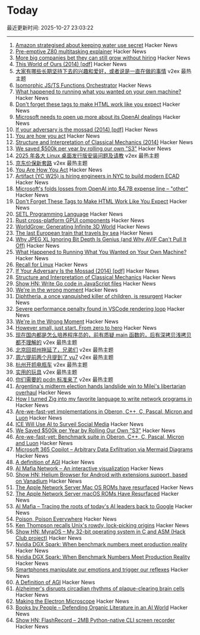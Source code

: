 # Today

最近更新时间: 2025-10-27 23:03:22

--- 
1. [Amazon strategised about keeping water use secret](https://www.source-material.org/amazon-leak-reveals-true-data-centres-water-usage-secret-plan/) Hacker News
2. [Pre-emptive Z80 multitasking explainer](https://github.com/bchiha/Ready-Z80/tree/main/29-Multitasking) Hacker News
3. [More big companies bet they can still grow without hiring](https://www.wsj.com/business/companies-hiring-jobs-ai-9ef675b6) Hacker News
4. [This World of Ours (2014) [pdf]](https://www.usenix.org/system/files/1401_08-12_mickens.pdf) Hacker News
5. [大家有哪些长期坚持下去的兴趣和爱好，或者说是一直在做的事情](https://www.v2ex.com/t/1168576) v2ex 最热主题
6. [Isomorphic JS/TS Functions Orchestrator](https://github.com/damianofalcioni/js-functions-orchestrator) Hacker News
7. [What happened to running what you wanted on your own machine?](https://hackaday.com/2025/10/22/what-happened-to-running-what-you-wanted-on-your-own-machine/) Hacker News
8. [Don't forget these tags to make HTML work like you expect](https://blog.jim-nielsen.com/2025/dont-forget-these-html-tags/) Hacker News
9. [Microsoft needs to open up more about its OpenAI dealings](https://www.wsj.com/tech/ai/microsoft-needs-to-open-up-more-about-its-openai-dealings-59102de8) Hacker News
10. [If your adversary is the mossad (2014) [pdf]](https://www.usenix.org/system/files/1401_08-12_mickens.pdf) Hacker News
11. [You are how you act](https://boz.com/articles/you-are-how-you-act) Hacker News
12. [Structure and Interpretation of Classical Mechanics (2014)](https://tgvaughan.github.io/sicm/toc.html) Hacker News
13. [We saved $500k per year by rolling our own "S3"](https://engineering.nanit.com/how-we-saved-500-000-per-year-by-rolling-our-own-s3-6caec1ee1143) Hacker News
14. [2025 年各大 Linux 桌面发行版安装问题及请教](https://www.v2ex.com/t/1168561) v2ex 最热主题
15. [京东价保新套路](https://www.v2ex.com/t/1168521) v2ex 最热主题
16. [You Are How You Act](https://boz.com/articles/you-are-how-you-act) Hacker News
17. [Artifact (YC W25) is hiring engineers in NYC to build modern ECAD](https://news.ycombinator.com/item?id=45719996) Hacker News
18. [Microsoft's folds losses from OpenAI into $4.7B expense line – "other"](https://www.theverge.com/news/806880/microsofts-not-very-open-about-openai) Hacker News
19. [Don't Forget These Tags to Make HTML Work Like You Expect](https://blog.jim-nielsen.com/2025/dont-forget-these-html-tags/) Hacker News
20. [SETL Programming Language](https://en.wikipedia.org/wiki/SETL) Hacker News
21. [Rust cross-platform GPUI components](https://github.com/longbridge/gpui-component) Hacker News
22. [WorldGrow: Generating Infinite 3D World](https://github.com/world-grow/WorldGrow) Hacker News
23. [The last European train that travels by sea](https://www.bbc.com/travel/article/20251024-the-last-european-train-that-travels-by-sea) Hacker News
24. [Why JPEG XL Ignoring Bit Depth Is Genius (and Why AVIF Can't Pull It Off)](https://www.fractionalxperience.com/ux-ui-graphic-design-blog/why-jpeg-xl-ignoring-bit-depth-is-genius) Hacker News
25. [What Happened to Running What You Wanted on Your Own Machine?](https://hackaday.com/2025/10/22/what-happened-to-running-what-you-wanted-on-your-own-machine/) Hacker News
26. [Recall for Linux](https://github.com/rolflobker/recall-for-linux) Hacker News
27. [If Your Adversary Is the Mossad (2014) [pdf]](https://www.usenix.org/system/files/1401_08-12_mickens.pdf) Hacker News
28. [Structure and Interpretation of Classical Mechanics](https://tgvaughan.github.io/sicm/toc.html) Hacker News
29. [Show HN: Write Go code in JavaScript files](https://www.npmjs.com/package/vite-plugin-use-golang) Hacker News
30. [We're in the wrong moment](https://ezrichards.github.io/posts/were-in-the-wrong-moment/) Hacker News
31. [Diphtheria, a once vanquished killer of children, is resurgent](https://www.nytimes.com/2025/10/27/health/diptheria-somalia-vaccines.html) Hacker News
32. [Severe performance penalty found in VSCode rendering loop](https://github.com/microsoft/vscode/issues/272155) Hacker News
33. [We're in the Wrong Moment](https://ezrichards.github.io/posts/were-in-the-wrong-moment/) Hacker News
34. [However small, just start. From zero to hero](https://www.theguardian.com/lifeandstyle/2025/oct/26/expert-motivation-tips-gym-to-do-list) Hacker News
35. [现在国内都是怎么培养程序员的，前有质疑 main 函数的，后有深拷贝浅拷贝都不理解的](https://www.v2ex.com/t/1168530) v2ex 最热主题
36. [北京回郑州拖延了，兄弟们](https://www.v2ex.com/t/1168528) v2ex 最热主题
37. [周六提前两个月提到了 yu7](https://www.v2ex.com/t/1168525) v2ex 最热主题
38. [杭州开抓电瓶车](https://www.v2ex.com/t/1168524) v2ex 最热主题
39. [实用的玩具](https://www.v2ex.com/t/1168517) v2ex 最热主题
40. [你们需要的 pcdn 标准来了](https://www.v2ex.com/t/1168507) v2ex 最热主题
41. [Argentina's midterm election hands landslide win to Milei's libertarian overhaul](https://www.cnbc.com/2025/10/27/argentinas-midterm-election-hands-landslide-win-to-mileis-libertarian-overhaul.html) Hacker News
42. [How I turned Zig into my favorite language to write network programs in](https://lalinsky.com/2025/10/26/zio-async-io-for-zig.html) Hacker News
43. [Are-we-fast-yet implementations in Oberon, C++, C, Pascal, Micron and Luon](https://github.com/rochus-keller/Are-we-fast-yet) Hacker News
44. [ICE Will Use AI to Surveil Social Media](https://jacobin.com/2025/10/ice-zignal-surveillance-social-media) Hacker News
45. [We Saved $500k per Year by Rolling Our Own "S3"](https://engineering.nanit.com/how-we-saved-500-000-per-year-by-rolling-our-own-s3-6caec1ee1143) Hacker News
46. [Are-we-fast-yet: Benchmark suite in Oberon, C++, C, Pascal, Micron and Luon](https://github.com/rochus-keller/Are-we-fast-yet) Hacker News
47. [Microsoft 365 Copilot – Arbitrary Data Exfiltration via Mermaid Diagrams](https://www.adamlogue.com/microsoft-365-copilot-arbitrary-data-exfiltration-via-mermaid-diagrams-fixed/) Hacker News
48. [A definition of AGI](https://arxiv.org/abs/2510.18212) Hacker News
49. [AI Mafia Network – An interactive visualization](https://dipakwani.com/ai-mafia/) Hacker News
50. [Show HN: Helium Browser for Android with extensions support, based on Vanadium](https://github.com/jqssun/android-helium-browser) Hacker News
51. [The Apple Network Server Mac OS ROMs have resurfaced](http://oldvcr.blogspot.com/2025/10/the-apple-network-server-macos-roms.html) Hacker News
52. [The Apple Network Server macOS ROMs Have Resurfaced](http://oldvcr.blogspot.com/2025/10/the-apple-network-server-macos-roms.html) Hacker News
53. [AI Mafia – Tracing the roots of today's AI leaders back to Google](https://dipakwani.com/ai-mafia/) Hacker News
54. [Poison, Poison Everywhere](https://loeber.substack.com/p/29-poison-poison-everywhere) Hacker News
55. [Ken Thompson recalls Unix's rowdy, lock-picking origins](https://thenewstack.io/ken-thompson-recalls-unixs-rowdy-lock-picking-origins/) Hacker News
56. [Show HN: MyraOS – My 32-bit operating system in C and ASM (Hack Club project)](https://github.com/dvir-biton/MyraOS) Hacker News
57. [Nvidia DGX Spark: When benchmark numbers meet production reality](https://publish.obsidian.md/aixplore/Practical+Applications/dgx-lab-benchmarks-vs-reality-day-4) Hacker News
58. [Nvidia DGX Spark: When Benchmark Numbers Meet Production Reality](https://publish.obsidian.md/aixplore/Practical+Applications/dgx-lab-benchmarks-vs-reality-day-4) Hacker News
59. [Smartphones manipulate our emotions and trigger our reflexes](https://theconversation.com/smartphones-manipulate-our-emotions-and-trigger-our-reflexes-no-wonder-were-addicted-265014) Hacker News
60. [A Definition of AGI](https://arxiv.org/abs/2510.18212) Hacker News
61. [Alzheimer's disrupts circadian rhythms of plaque-clearing brain cells](https://medicine.washu.edu/news/alzheimers-disrupts-circadian-rhythms-of-plaque-clearing-brain-cells/) Hacker News
62. [Making the Electron Microscope](https://www.asimov.press/p/electron-microscope) Hacker News
63. [Books by People – Defending Organic Literature in an AI World](https://booksbypeople.org/) Hacker News
64. [Show HN: FlashRecord – 2MB Python-native CLI screen recorder](https://github.com/Flamehaven/FlashRecord) Hacker News
